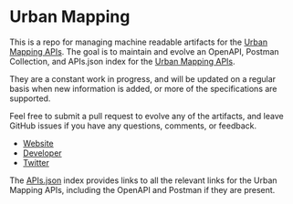 # Urban MappingThis is a repo for managing machine readable artifacts for the [Urban Mapping APIs](http://developer.urbanmapping.com/). The goal is to maintain and evolve an OpenAPI, Postman Collection, and APIs.json index for the [Urban Mapping APIs](http://developer.urbanmapping.com/).They are a constant work in progress, and will be updated on a regular basis when new information is added, or more of the specifications are supported.Feel free to submit a pull request to evolve any of the artifacts, and leave GitHub issues if you have any questions, comments, or feedback.- [Website](http://developer.urbanmapping.com/)- [Developer](http://developer.urbanmapping.com/)- [Twitter](https://twitter.com/#!/urbanmapping)The [APIs.json](https://github.com/api-evangelist/urban-mapping/blob/master/apis.json) index provides links to all the relevant links for the Urban Mapping APIs, including the OpenAPI and Postman if they are present.